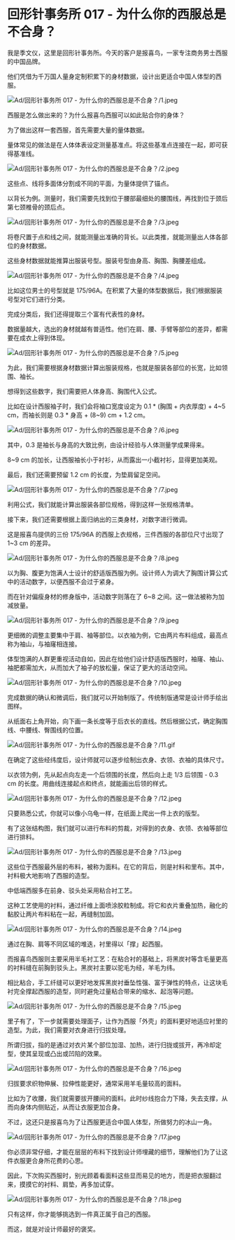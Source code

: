 # 回形针事务所 017 - 为什么你的西服总是不合身？

我是季文仪，这里是回形针事务所。今天的客户是报喜鸟，一家专注商务男士西服的中国品牌。

他们凭借为千万国人量身定制积累下的身材数据，设计出更适合中国人体型的西服。

![Ad/回形针事务所 017 - 为什么你的西服总是不合身？/1.jpeg](https://cdn.jsdelivr.net/gh/qiaoshouzi/static/image/Ad/回形针事务所%20017%20-%20为什么你的西服总是不合身？/1.jpeg)

西服是怎么做出来的？为什么报喜鸟西服可以如此贴合你的身体？

为了做出这样一套西服，首先需要大量的量体数据。

量体常见的做法是在人体体表设定测量基准点。将这些基准点连接在一起，即可获得基准线。

![Ad/回形针事务所 017 - 为什么你的西服总是不合身？/2.jpeg](https://cdn.jsdelivr.net/gh/qiaoshouzi/static/image/Ad/回形针事务所%20017%20-%20为什么你的西服总是不合身？/2.jpeg)

这些点、线将多面体分割成不同的平面，为量体提供了锚点。

以背长为例。测量时，我们需要先找到位于腰部最细处的腰围线，再找到位于颈后第七颈椎骨的颈后点。

![Ad/回形针事务所 017 - 为什么你的西服总是不合身？/3.jpeg](https://cdn.jsdelivr.net/gh/qiaoshouzi/static/image/Ad/回形针事务所%20017%20-%20为什么你的西服总是不合身？/3.jpeg)

将卷尺置于点和线之间，就能测量出准确的背长。以此类推，就能测量出人体各部位的身材数据。

这些身材数据就能推算出服装号型。服装号型由身高、胸围、胸腰差组成。

![Ad/回形针事务所 017 - 为什么你的西服总是不合身？/4.jpeg](https://cdn.jsdelivr.net/gh/qiaoshouzi/static/image/Ad/回形针事务所%20017%20-%20为什么你的西服总是不合身？/4.jpeg)

比如这位男士的号型就是 175/96A。在积累了大量的体型数据后，我们根据服装号型对它们进行分类。

完成分类后，我们还得提取三个富有代表性的身材。

数据量越大，选出的身材就越有普适性。他们在肩、腰、手臂等部位的差异，都需要在成衣上得到体现。

![Ad/回形针事务所 017 - 为什么你的西服总是不合身？/5.jpeg](https://cdn.jsdelivr.net/gh/qiaoshouzi/static/image/Ad/回形针事务所%20017%20-%20为什么你的西服总是不合身？/5.jpeg)

为此，我们需要根据身材数据计算出服装规格，也就是服装各部位的长宽，比如领围、袖长。

想得到这些数字，我们需要把人体身高、胸围代入公式。

比如在设计西服袖子时，我们会将袖口宽度设定为 0.1 \* (胸围 + 内衣厚度) + 4\~5 cm，而袖长则是 0.3 \* 身高 + (8\~9) cm + 1.2 cm。

![Ad/回形针事务所 017 - 为什么你的西服总是不合身？/6.jpeg](https://cdn.jsdelivr.net/gh/qiaoshouzi/static/image/Ad/回形针事务所%20017%20-%20为什么你的西服总是不合身？/6.jpeg)

其中，0.3 是袖长与身高的大致比例，由设计经验与人体测量学成果得来。

8\~9 cm 的加长，让西服袖长小于衬衫，从而露出一小截衬衫，显得更加美观。

最后，我们还需要预留 1.2 cm 的长度，为垫肩留足空间。

![Ad/回形针事务所 017 - 为什么你的西服总是不合身？/7.jpeg](https://cdn.jsdelivr.net/gh/qiaoshouzi/static/image/Ad/回形针事务所%20017%20-%20为什么你的西服总是不合身？/7.jpeg)

利用公式，我们就能计算出服装各部位规格，得到这样一张规格清单。

接下来，我们还需要根据上面归纳出的三类身材，对数字进行微调。

这是报喜鸟提供的三份 175/96A 的西服上衣规格，三件西服的各部位尺寸出现了 1\~3 cm 的差异。

![Ad/回形针事务所 017 - 为什么你的西服总是不合身？/8.jpeg](https://cdn.jsdelivr.net/gh/qiaoshouzi/static/image/Ad/回形针事务所%20017%20-%20为什么你的西服总是不合身？/8.jpeg)

以为胸、腹更为饱满人士设计的舒适版西服为例。设计师人为调大了胸围计算公式中的活动数字，以便西服不会过于紧身。

而在针对偏瘦身材的修身版中，活动数字则落在了 6\~8 之间。这一做法被称为加减放量。

![Ad/回形针事务所 017 - 为什么你的西服总是不合身？/9.jpeg](https://cdn.jsdelivr.net/gh/qiaoshouzi/static/image/Ad/回形针事务所%20017%20-%20为什么你的西服总是不合身？/9.jpeg)

更细微的调整主要集中于肩、袖等部位。以衣袖为例，它由两片布料组成，最高点称为袖山，与袖窿相连接。

体型饱满的人群更重视活动自如，因此在给他们设计舒适版西服时，袖窿、袖山、袖肥都需加大，从而加大了袖子的放松量，保证了更大的活动空间。

![Ad/回形针事务所 017 - 为什么你的西服总是不合身？/10.jpeg](https://cdn.jsdelivr.net/gh/qiaoshouzi/static/image/Ad/回形针事务所%20017%20-%20为什么你的西服总是不合身？/10.jpeg)

完成数据的确认和微调后，我们就可以开始制版了。传统制版通常是设计师手绘出图样。

从纸面右上角开始，向下画一条长度等于后衣长的直线。然后根据公式，确定胸围线、中腰线、臀围线的位置。

![Ad/回形针事务所 017 - 为什么你的西服总是不合身？/11.gif](https://cdn.jsdelivr.net/gh/qiaoshouzi/static/image/Ad/回形针事务所%20017%20-%20为什么你的西服总是不合身？/11.gif)

在确定了这些经纬度后，设计师就可以逐步绘制出衣身、衣领、衣袖的具体尺寸。

以衣领为例，先从起点向左走一个后领围的长度，然后向上走 1/3 后领围 - 0.3 cm 的长度。用曲线连接起点和终点，就能画出后领的样式。

![Ad/回形针事务所 017 - 为什么你的西服总是不合身？/12.jpeg](https://cdn.jsdelivr.net/gh/qiaoshouzi/static/image/Ad/回形针事务所%20017%20-%20为什么你的西服总是不合身？/12.jpeg)

只要熟悉公式，你就可以像小乌龟一样，在纸面上爬出一件上衣的版型。

有了这张结构图，我们就可以进行布料的剪裁，对得到的衣身、衣领、衣袖等部位进行排料。

![Ad/回形针事务所 017 - 为什么你的西服总是不合身？/13.jpeg](https://cdn.jsdelivr.net/gh/qiaoshouzi/static/image/Ad/回形针事务所%20017%20-%20为什么你的西服总是不合身？/13.jpeg)

这些位于西服最外层的布料，被称为面料。在它的背后，则是衬料和里布。其中，衬料极大地影响了西服的造型。

中低端西服多在前身、驳头处采用粘合衬工艺。

这种工艺使用的衬料，通过纤维上面喷涂胶粒制成。将它和衣片重叠加热，融化的黏胶让两片布料粘在一起，再缝制加固。

![Ad/回形针事务所 017 - 为什么你的西服总是不合身？/14.jpeg](https://cdn.jsdelivr.net/gh/qiaoshouzi/static/image/Ad/回形针事务所%20017%20-%20为什么你的西服总是不合身？/14.jpeg)

通过在胸、肩等不同区域的堆迭，衬里得以「撑」起西服。

而报喜鸟西服则主要采用半毛衬工艺：在粘合衬的基础上，将黑炭衬等含毛量更高的衬料缝在前胸到驳头上。黑炭衬主要以驼毛为经，羊毛为纬。

相比粘合，手工纤缝可以更好地发挥黑炭衬垂坠性强、富于弹性的特点，让这块毛衬完全撑起西服的造型，同时避免过量粘合带来的缩水、起泡等问题。

![Ad/回形针事务所 017 - 为什么你的西服总是不合身？/15.jpeg](https://cdn.jsdelivr.net/gh/qiaoshouzi/static/image/Ad/回形针事务所%20017%20-%20为什么你的西服总是不合身？/15.jpeg)

里子有了，下一步就需要处理面子，让作为西服「外壳」的面料更好地适应衬里的造型。为此，我们需要对衣身进行归拔处理。

所谓归拔，指的是通过对衣片某个部位加湿、加热，进行归拢或拔开，再冷却定型，使其呈现或凸出或凹陷的效果。

![Ad/回形针事务所 017 - 为什么你的西服总是不合身？/16.jpeg](https://cdn.jsdelivr.net/gh/qiaoshouzi/static/image/Ad/回形针事务所%20017%20-%20为什么你的西服总是不合身？/16.jpeg)

归拔要求织物伸展、拉伸性能更好，通常采用羊毛量较高的面料。

比如为了收腰，我们就需要拔开腰间的面料。此时纱线抱合力下降，失去支撑，从而向身体内侧贴近，从而让衣服更加合身。

不过，这还只是报喜鸟为了让西服更适合中国人体型，所做努力的冰山一角。

![Ad/回形针事务所 017 - 为什么你的西服总是不合身？/17.jpeg](https://cdn.jsdelivr.net/gh/qiaoshouzi/static/image/Ad/回形针事务所%20017%20-%20为什么你的西服总是不合身？/17.jpeg)

你必须非常仔细，才能在层层的布料下找到设计师埋藏的细节，理解他们为了让这件衣服更合身所花费的心思。

因此，下次购买西服时，别光顾着看面料这些显而易见的地方，而是把衣服翻过来，摸摸它的衬料、肩垫，再多加试穿。

![Ad/回形针事务所 017 - 为什么你的西服总是不合身？/18.jpeg](https://cdn.jsdelivr.net/gh/qiaoshouzi/static/image/Ad/回形针事务所%20017%20-%20为什么你的西服总是不合身？/18.jpeg)

只有这样，你才能够挑选到一件真正属于自己的西服。

而这，就是对设计师最好的褒奖。
